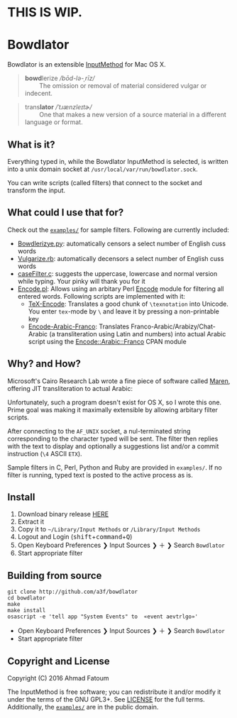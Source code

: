 # THIS IS WIP.
# Bowdlator

Bowdlator is an extensible [InputMethod](https://developer.apple.com/reference/inputmethodkit) for Mac OS X.

>**bowd**lerize _/bōd-lə-ˌrīz/_ <br>
>&emsp;&emsp; The omission or removal of material considered vulgar or indecent.

>trans**lator** _/ˈtɹænzleɪtɚ/_ <br>
>&emsp;&emsp; One that makes a new version of a source material in a different language or format.

## What is it?
Everything typed in, while the Bowdlator InputMethod is selected, is written into a unix domain socket at `/usr/local/var/run/bowdlator.sock`.

You can write scripts (called filters) that connect to the socket and transform the input.

## What could I use that for?
Check out the [`examples/`]() for sample filters. Following are currently included:
* [Bowdlerizye.py](): automatically censors a select number of English cuss words
* [Vulgarize.rb](): automatically decensors a select number of English cuss words
* [caseFilter.c](): suggests the uppercase, lowercase and normal version while typing. Your pinky will thank you for it
* [Encode.pl](): Allows using an arbitary Perl [Encode]() module for filtering all entered words. Following scripts are implemented with it:
    * [TeX-Encode](): Translates a good chunk of `\texnotation` into Unicode. You enter `tex`-mode by `\` and leave it by pressing a non-printable key
    * [Encode-Arabic-Franco](): Translates Franco-Arabic/Arabizy/Chat-Arabic (a transliteration using Latin and numbers) into actual Arabic script using the [Encode::Arabic::Franco]() CPAN module

## Why? and How?
Microsoft's Cairo Research Lab wrote a fine piece of software called [Maren](https://www.microsoft.com/en-us/download/details.aspx?id=20530), offering JIT transliteration to actual Arabic:

Unfortunately, such a program doesn't exist for OS X, so I wrote this one. Prime goal was making it maximally extensible by allowing arbitary filter scripts.

After connecting to the `AF_UNIX` socket, a nul-terminated string corresponding to the character typed will be sent. The filter then replies with the text to display and optionally a suggestions list and/or a commit instruction (`\4` ASCII `ETX`).

Sample filters in C, Perl, Python and Ruby are provided in `examples/`. If no filter is running, typed text is posted to the active process as is.

## Install
1. Download binary release [HERE](https://github.com/a3f/bowdlator/downloads)
1. Extract it
1. Copy it to `~/Library/Input Methods` or `/Library/Input Methods`
1. Logout and Login (<kbd>shift</kbd>+<kbd>command</kbd>+<kbd>Q</kbd>)
1. Open Keyboard Preferences ❯ Input Sources ❯ ＋ ❯ Search `Bowdlator`
1. Start appropriate filter

## Building from source
```
git clone http://github.com/a3f/bowdlator
cd bowdlator
make
make install
osascript -e 'tell app "System Events" to  «event aevtrlgo»'
```
* Open Keyboard Preferences ❯ Input Sources ❯ ＋ ❯ Search `Bowdlator`
* Start appropriate filter

## Copyright and License

Copyright (C) 2016 Ahmad Fatoum

The InputMethod is free software; you can redistribute it and/or modify
it under the terms of the GNU GPL3+. See [LICENSE]() for the full terms. Additionally, the [`examples/`]() are in the public domain.
